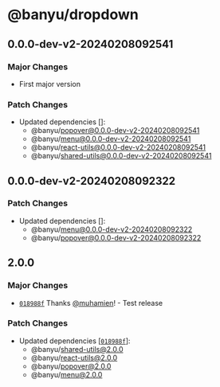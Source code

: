 # @banyu/dropdown

## 0.0.0-dev-v2-20240208092541

### Major Changes

- First major version

### Patch Changes

- Updated dependencies []:
  - @banyu/popover@0.0.0-dev-v2-20240208092541
  - @banyu/menu@0.0.0-dev-v2-20240208092541
  - @banyu/react-utils@0.0.0-dev-v2-20240208092541
  - @banyu/shared-utils@0.0.0-dev-v2-20240208092541

## 0.0.0-dev-v2-20240208092322

### Patch Changes

- Updated dependencies []:
  - @banyu/menu@0.0.0-dev-v2-20240208092322
  - @banyu/popover@0.0.0-dev-v2-20240208092322

## 2.0.0

### Major Changes

- [`018988f`](https://github.com/muhamien/jala-design/commit/018988f2874ec0a3e8711a0b74d6b647e2e5ae9a) Thanks [@muhamien](https://github.com/muhamien)! - Test release

### Patch Changes

- Updated dependencies [[`018988f`](https://github.com/muhamien/jala-design/commit/018988f2874ec0a3e8711a0b74d6b647e2e5ae9a)]:
  - @banyu/shared-utils@2.0.0
  - @banyu/react-utils@2.0.0
  - @banyu/popover@2.0.0
  - @banyu/menu@2.0.0
